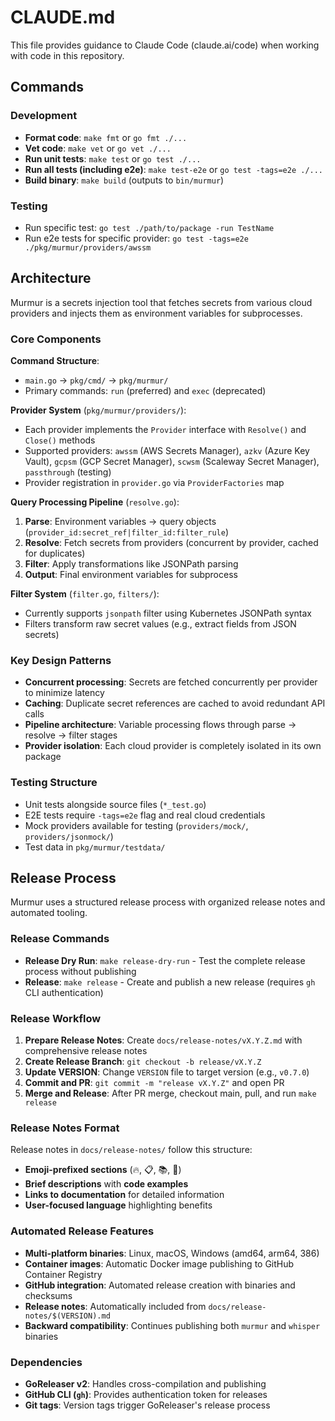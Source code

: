 # CLAUDE.md

This file provides guidance to Claude Code (claude.ai/code) when working with code in this repository.

## Commands

### Development
- **Format code**: `make fmt` or `go fmt ./...`
- **Vet code**: `make vet` or `go vet ./...`  
- **Run unit tests**: `make test` or `go test ./...`
- **Run all tests (including e2e)**: `make test-e2e` or `go test -tags=e2e ./...`
- **Build binary**: `make build` (outputs to `bin/murmur`)

### Testing
- Run specific test: `go test ./path/to/package -run TestName`
- Run e2e tests for specific provider: `go test -tags=e2e ./pkg/murmur/providers/awssm`

## Architecture

Murmur is a secrets injection tool that fetches secrets from various cloud providers and injects them as environment variables for subprocesses.

### Core Components

**Command Structure**: 
- `main.go` → `pkg/cmd/` → `pkg/murmur/`
- Primary commands: `run` (preferred) and `exec` (deprecated)

**Provider System** (`pkg/murmur/providers/`):
- Each provider implements the `Provider` interface with `Resolve()` and `Close()` methods
- Supported providers: `awssm` (AWS Secrets Manager), `azkv` (Azure Key Vault), `gcpsm` (GCP Secret Manager), `scwsm` (Scaleway Secret Manager), `passthrough` (testing)
- Provider registration in `provider.go` via `ProviderFactories` map

**Query Processing Pipeline** (`resolve.go`):
1. **Parse**: Environment variables → query objects (`provider_id:secret_ref|filter_id:filter_rule`)
2. **Resolve**: Fetch secrets from providers (concurrent by provider, cached for duplicates)
3. **Filter**: Apply transformations like JSONPath parsing
4. **Output**: Final environment variables for subprocess

**Filter System** (`filter.go`, `filters/`):
- Currently supports `jsonpath` filter using Kubernetes JSONPath syntax
- Filters transform raw secret values (e.g., extract fields from JSON secrets)

### Key Design Patterns

- **Concurrent processing**: Secrets are fetched concurrently per provider to minimize latency
- **Caching**: Duplicate secret references are cached to avoid redundant API calls  
- **Pipeline architecture**: Variable processing flows through parse → resolve → filter stages
- **Provider isolation**: Each cloud provider is completely isolated in its own package

### Testing Structure

- Unit tests alongside source files (`*_test.go`)
- E2E tests require `-tags=e2e` flag and real cloud credentials
- Mock providers available for testing (`providers/mock/`, `providers/jsonmock/`)
- Test data in `pkg/murmur/testdata/`

## Release Process

Murmur uses a structured release process with organized release notes and automated tooling.

### Release Commands

- **Release Dry Run**: `make release-dry-run` - Test the complete release process without publishing
- **Release**: `make release` - Create and publish a new release (requires `gh` CLI authentication)

### Release Workflow

1. **Prepare Release Notes**: Create `docs/release-notes/vX.Y.Z.md` with comprehensive release notes
2. **Create Release Branch**: `git checkout -b release/vX.Y.Z`
3. **Update VERSION**: Change `VERSION` file to target version (e.g., `v0.7.0`)
4. **Commit and PR**: `git commit -m "release vX.Y.Z"` and open PR
5. **Merge and Release**: After PR merge, checkout main, pull, and run `make release`

### Release Notes Format

Release notes in `docs/release-notes/` follow this structure:
- **Emoji-prefixed sections** (🔥, 📋, 📚, 🔧)
- **Brief descriptions** with **code examples**
- **Links to documentation** for detailed information
- **User-focused language** highlighting benefits

### Automated Release Features

- **Multi-platform binaries**: Linux, macOS, Windows (amd64, arm64, 386)
- **Container images**: Automatic Docker image publishing to GitHub Container Registry
- **GitHub integration**: Automated release creation with binaries and checksums
- **Release notes**: Automatically included from `docs/release-notes/$(VERSION).md`
- **Backward compatibility**: Continues publishing both `murmur` and `whisper` binaries

### Dependencies

- **GoReleaser v2**: Handles cross-compilation and publishing
- **GitHub CLI (`gh`)**: Provides authentication token for releases
- **Git tags**: Version tags trigger GoReleaser's release process